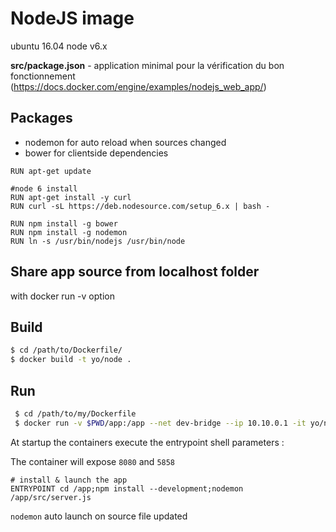 NodeJS image
============
ubuntu 16.04
node v6.x

**src/package.json** - application minimal pour la vérification du bon fonctionnement (https://docs.docker.com/engine/examples/nodejs_web_app/)

Packages
--------
 * nodemon for auto reload when sources changed
 * bower for clientside dependencies

```
RUN apt-get update

#node 6 install
RUN apt-get install -y curl
RUN curl -sL https://deb.nodesource.com/setup_6.x | bash -

RUN npm install -g bower
RUN npm install -g nodemon
RUN ln -s /usr/bin/nodejs /usr/bin/node
```

Share app source from localhost folder
----------------------------------------
with docker run -v option

Build
-----
```bash
$ cd /path/to/Dockerfile/
$ docker build -t yo/node .
```

Run
---
```bash
 $ cd /path/to/my/Dockerfile
 $ docker run -v $PWD/app:/app --net dev-bridge --ip 10.10.0.1 -it yo/node
```

At startup the containers execute the entrypoint shell parameters :

The container will expose `8080` and `5858`

```
# install & launch the app
ENTRYPOINT cd /app;npm install --development;nodemon /app/src/server.js
```

`nodemon` auto launch on source file updated
